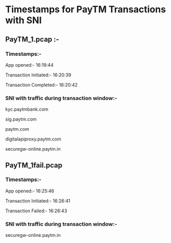 # Timestamps for PayTM Transactions with SNI


## PayTM_1.pcap :-


### Timestamps:-


App opened:- 16:19:44

Transaction Initiated:- 16:20:39

Transaction Completed:- 16:20:42


### SNI with traffic during transaction window:-

kyc.paytmbank.com

sig.paytm.com

paytm.com

digitalapiproxy.paytm.com

securegw-online.paytm.in


## PayTM_1fail.pcap


### Timestamps:-


App opened:- 16:25:46

Transaction Initiated:- 16:26:41

Transaction Failed:- 16:26:43


### SNI with traffic during transaction window:-

securegw-online.paytm.in
